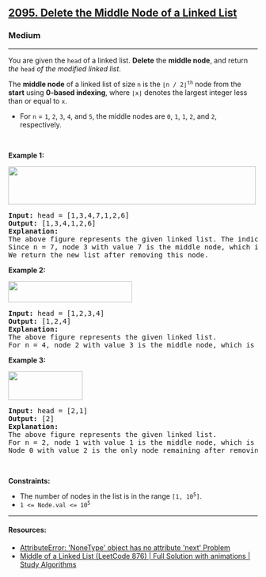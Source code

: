 <h2><a href="https://leetcode.com/problems/delete-the-middle-node-of-a-linked-list/">2095. Delete the Middle Node of a Linked List</a></h2><h3>Medium</h3><hr><div style="user-select: auto;"><p style="user-select: auto;">You are given the <code style="user-select: auto;">head</code> of a linked list. <strong style="user-select: auto;">Delete</strong> the <strong style="user-select: auto;">middle node</strong>, and return <em style="user-select: auto;">the</em> <code style="user-select: auto;">head</code> <em style="user-select: auto;">of the modified linked list</em>.</p>

<p style="user-select: auto;">The <strong style="user-select: auto;">middle node</strong> of a linked list of size <code style="user-select: auto;">n</code> is the <code style="user-select: auto;">⌊n / 2⌋<sup style="user-select: auto;">th</sup></code> node from the <b style="user-select: auto;">start</b> using <strong style="user-select: auto;">0-based indexing</strong>, where <code style="user-select: auto;">⌊x⌋</code> denotes the largest integer less than or equal to <code style="user-select: auto;">x</code>.</p>

<ul style="user-select: auto;">
	<li style="user-select: auto;">For <code style="user-select: auto;">n</code> = <code style="user-select: auto;">1</code>, <code style="user-select: auto;">2</code>, <code style="user-select: auto;">3</code>, <code style="user-select: auto;">4</code>, and <code style="user-select: auto;">5</code>, the middle nodes are <code style="user-select: auto;">0</code>, <code style="user-select: auto;">1</code>, <code style="user-select: auto;">1</code>, <code style="user-select: auto;">2</code>, and <code style="user-select: auto;">2</code>, respectively.</li>
</ul>

<p style="user-select: auto;">&nbsp;</p>
<p style="user-select: auto;"><strong style="user-select: auto;">Example 1:</strong></p>
<img alt="" src="https://assets.leetcode.com/uploads/2021/11/16/eg1drawio.png" style="width: 500px; height: 77px; user-select: auto;">
<pre style="user-select: auto;"><strong style="user-select: auto;">Input:</strong> head = [1,3,4,7,1,2,6]
<strong style="user-select: auto;">Output:</strong> [1,3,4,1,2,6]
<strong style="user-select: auto;">Explanation:</strong>
The above figure represents the given linked list. The indices of the nodes are written below.
Since n = 7, node 3 with value 7 is the middle node, which is marked in red.
We return the new list after removing this node. 
</pre>

<p style="user-select: auto;"><strong style="user-select: auto;">Example 2:</strong></p>
<img alt="" src="https://assets.leetcode.com/uploads/2021/11/16/eg2drawio.png" style="width: 250px; height: 43px; user-select: auto;">
<pre style="user-select: auto;"><strong style="user-select: auto;">Input:</strong> head = [1,2,3,4]
<strong style="user-select: auto;">Output:</strong> [1,2,4]
<strong style="user-select: auto;">Explanation:</strong>
The above figure represents the given linked list.
For n = 4, node 2 with value 3 is the middle node, which is marked in red.
</pre>

<p style="user-select: auto;"><strong style="user-select: auto;">Example 3:</strong></p>
<img alt="" src="https://assets.leetcode.com/uploads/2021/11/16/eg3drawio.png" style="width: 150px; height: 58px; user-select: auto;">
<pre style="user-select: auto;"><strong style="user-select: auto;">Input:</strong> head = [2,1]
<strong style="user-select: auto;">Output:</strong> [2]
<strong style="user-select: auto;">Explanation:</strong>
The above figure represents the given linked list.
For n = 2, node 1 with value 1 is the middle node, which is marked in red.
Node 0 with value 2 is the only node remaining after removing node 1.</pre>

<p style="user-select: auto;">&nbsp;</p>
<p style="user-select: auto;"><strong style="user-select: auto;">Constraints:</strong></p>

<ul style="user-select: auto;">
	<li style="user-select: auto;">The number of nodes in the list is in the range <code style="user-select: auto;">[1, 10<sup style="user-select: auto;">5</sup>]</code>.</li>
	<li style="user-select: auto;"><code style="user-select: auto;">1 &lt;= Node.val &lt;= 10<sup style="user-select: auto;">5</sup></code></li>
</ul>
</div>

****
#### Resources:
- [AttributeError: 'NoneType' object has no attribute 'next' Problem](https://python-forum.io/thread-31503.html)
- [Middle of a Linked List (LeetCode 876) | Full Solution with animations | Study Algorithms](https://www.youtube.com/watch?v=IPaMfcxQtP0)
